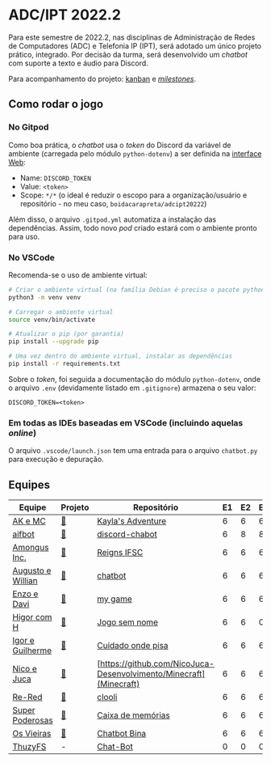 # ADC/IPT 2022.2

Para este semestre de 2022.2, nas disciplinas de Administração de Redes de Computadores (ADC) e Telefonia IP (IPT), será adotado um único projeto prático, integrado. Por decisão da turma, será desenvolvido um _chatbot_ com suporte a texto e áudio para Discord.

Para acompanhamento do projeto: [kanban](https://github.com/users/boidacarapreta/projects/2/views/1) e [_milestones_](https://github.com/users/boidacarapreta/projects/2/views/2).

## Como rodar o jogo

### No Gitpod

Como boa prática, o _chatbot_ usa o _token_ do Discord da variável de ambiente (carregada pelo módulo `python-dotenv`) a ser definida na [interface Web](https://gitpod.io/variables):

- Name: `DISCORD_TOKEN`
- Value: `<token>`
- Scope: `*/*` (o ideal é reduzir o escopo para a organização/usuário e repositório - no meu caso, `boidacarapreta/adcipt20222`)

Além disso, o arquivo `.gitpod.yml` automatiza a instalação das dependências. Assim, todo novo _pod_ criado estará com o ambiente pronto para uso.

### No VSCode

Recomenda-se o uso de ambiente virtual:

```sh
# Criar o ambiente virtual (na família Debian é preciso o pacote python3-env)
python3 -m venv venv

# Carregar o ambiente virtual
source venv/bin/activate

# Atualizar o pip (por garantia)
pip install --upgrade pip

# Uma vez dentro do ambiente virtual, instalar as dependências
pip install -r requirements.txt
```

Sobre o _token_, foi seguida a documentação do módulo `python-dotenv`, onde o arquivo `.env` (devidamente listado em `.gitignore`) armazena o seu valor:

```
DISCORD_TOKEN=<token>
```

### Em todas as IDEs baseadas em VSCode (incluindo aquelas _online_)

O arquivo `.vscode/launch.json` tem uma entrada para o arquivo `chatbot.py` para execução e depuração.

## Equipes

| Equipe                                                     | Projeto                                                            | Repositório                                                             | E1  | E2  | E3  | E4  | E5  | E6  | E7  | E8  |
| ---------------------------------------------------------- | ------------------------------------------------------------------ | ----------------------------------------------------------------------- | --- | --- | --- | --- | --- | --- | --- | --- |
| [AK e MC](https://github.com/AK-MC)                        | [🔗](https://github.com/orgs/AK-MC/projects/1/views/1)             | [Kayla's Adventure](https://github.com/AK-MC/Kayla-s-adventure)         | 6   | 6   | 6   | 6   | 6   | 6   | 0   |     |
| [aifbot](https://github.com/aifbot)                        | [🔗](https://github.com/orgs/aifbot/projects/1)                    | [discord-chabot](https://github.com/aifbot/discord-chatbot)             | 6   | 8   | 8   | 6   | 6   | 0   | 0   |     |
| [Amongus Inc.](https://github.com/Amongus-Inc)             | [🔗](https://github.com/orgs/Amongus-Inc/projects/2/views/1)       | [Reigns IFSC](https://github.com/Amongus-Inc/ReignsIFSC)                | 6   | 6   | 6   | 6   | 6   | 6   | 0   |     |
| [Augusto e Willian](https://github.com/Augusto-e-Willian)  | [🔗](https://github.com/orgs/Augusto-e-Willian/projects/1/views/1) | [chatbot](https://github.com/Augusto-e-Willian/chatbot)                 | 6   | 6   | 6   | 6   | 6   | 6   | 0   |     |
| [Enzo e Davi](https://github.com/enzo-davi)                | [🔗](https://github.com/orgs/enzo-davi/projects/1/views/1)         | [my game](https://github.com/enzo-davi/my-game)                         | 6   | 6   | 6   | 6   | 6   | 6   | 0   |     |
| [Higor com H](https://github.com/higor-com-h)              | [🔗](https://github.com/orgs/higor-com-h/projects/1)               | [Jogo sem nome](https://github.com/higor-com-h/jogosemnome)             | 6   | 6   | 0   | 0   | 0   | 0   | 0   |     |
| [Igor e Guilherme](https://github.com/igor-e-gui)          | [🔗](https://github.com/orgs/igor-e-gui/projects/1)                | [Cuidado onde pisa](https://github.com/igor-e-gui/cuidado-onde-pisa)    | 6   | 6   | 6   | 6   | 6   | 6   | 0   |     |
| [Nico e Juca](https://github.com/NicoJuca-Desenvolvimento) | [🔗](https://github.com/orgs/NicoJuca-Desenvolvimento/projects/1)  | [https://github.com/NicoJuca-Desenvolvimento/Minecraft](Minecraft)      | 6   | 6   | 6   | 6   | 6   | 6   | 0   |     |
| [Re-Red](https://github.com/RE-RED)                        | [🔗](https://github.com/orgs/RE-RED/projects/4)                    | [clooli](https://github.com/RE-RED/clooli)                              | 6   | 6   | 6   | 6   | 6   | 6   | 0   |     |
| [Super Poderosas](https://github.com/super-poderosas)      | [🔗](https://github.com/orgs/super-poderosas/projects/2)           | [Caixa de memórias](https://github.com/super-poderosas/caixadememorias) | 6   | 6   | 6   | 6   | 6   | 6   | 0   |     |
| [Os Vieiras](https://github.com/OsVieiras)                 | [🔗](https://github.com/orgs/OsVieiras/projects/2)                 | [Chatbot Bina](https://github.com/OsVieiras/Chatbot-Bina)               | 6   | 6   | 6   | 6   | 6   | 6   | 0   |     |
| [ThuzyFS](https://github.com/ThuzyFS)                      | -                                                                  | [Chat-Bot](https://github.com/ThuzyFS/Chat-Bot)                         | 0   | 0   | 0   | 0   | 0   | 0   | 0   |     |
